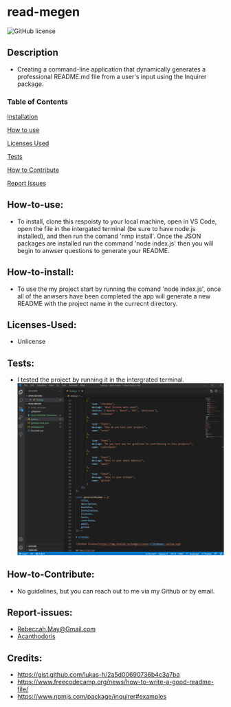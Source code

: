 # read-megen

![GitHub license](https://img.shields.io/badge/License-Unlicense-yellow.svg)

## Description

* Creating a command-line application that dynamically generates a professional README.md file from a user's input using the Inquirer package.

### Table of Contents

[Installation](#Installation)

[How to use](#How-to-use)

[Licenses Used](#Licenses-Used)

[Tests](#Tests)

[How to Contribute](#Contribute)

[Report Issues](#Report-issues)


## How-to-use:
* To install, clone this respoisty to your local machine, open in VS Code, open the file in the intergated terminal (be sure to have node.js installed), and then run the comand 'nmp install'. Once the JSON packages are installed run the command 'node index.js' then you will begin to anwser questions to generate your README.

## How-to-install:
* To use the my project start by running the comand 'node index.js', once all of the anwsers have been completed the app will generate a new README with the project name in the currecnt directory.

## Licenses-Used:
* Unlicense

## Tests:
* I tested the project by running it in the intergrated terminal.
![a demo of how to test the app](/demo.gif)

## How-to-Contribute:
* No guidelines, but you can reach out to me via my Github or by email.

## Report-issues:
* [Rebeccah.May@Gmail.com](mailto:Rebeccah.May@Gmail.com)
* [Acanthodoris](https://github.com/Acanthodoris)

## Credits:
* https://gist.github.com/lukas-h/2a5d00690736b4c3a7ba
* https://www.freecodecamp.org/news/how-to-write-a-good-readme-file/
* https://www.npmjs.com/package/inquirer#examples
